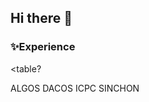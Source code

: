 ## Hi there 👋

<!--
**hwnooy/hwnooy** is a ✨ _special_ ✨ repository because its `README.md` (this file) appears on your GitHub profile.

Here are some ideas to get you started:

- 🔭 I’m currently working on ...
- 🌱 I’m currently learning ...
- 👯 I’m looking to collaborate on ...
- 🤔 I’m looking for help with ...
- 💬 Ask me about ...
- 📫 How to reach me: ...
- 😄 Pronouns: ...
- ⚡ Fun fact: ...
-->

**<h3>✨Experience</h3>**
<table?
<th>
  <td>ALGOS</td>
  <td>DACOS</td>
  <td>ICPC SINCHON</td>
</th>
</table>
